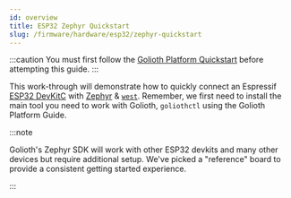 ```yaml
---
id: overview
title: ESP32 Zephyr Quickstart
slug: /firmware/hardware/esp32/zephyr-quickstart
---
```


:::caution
You must first follow the [Golioth Platform Quickstart](/getting-started/) before attempting this guide.
:::

This work-through will demonstrate how to quickly connect an Espressif [ESP32 DevKitC](https://docs.espressif.com/projects/esp-idf/en/latest/esp32/hw-reference/esp32/get-started-devkitc.html) with [Zephyr](https://www.zephyrproject.org) & [`west`](https://docs.zephyrproject.org/latest/guides/west/index.html). Remember, we first need to install the main tool you need to work with Golioth, `goliothctl` using the Golioth Platform Guide.

:::note

Golioth's Zephyr SDK will work with other ESP32 devkits and many other devices but require additional setup. We've picked a "reference" board to provide a consistent getting started experience.

:::

